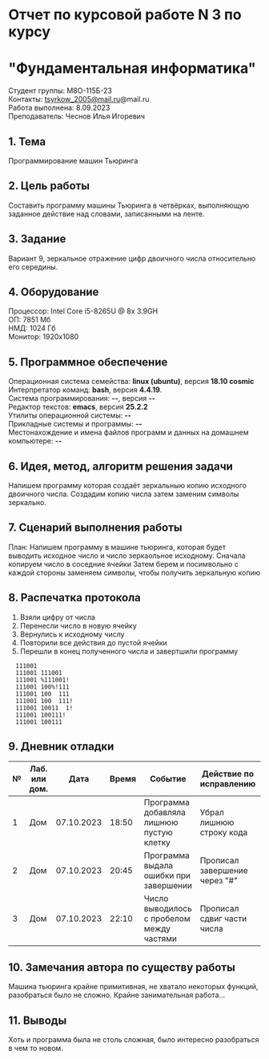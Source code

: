 # Отчет по курсовой работе N 3 по курсу
# "Фундаментальная информатика"

Студент группы: М8О-115Б-23\
Контакты: tsyrkow_2005@mail.ru@mail.ru \
Работа выполнена: 8.09.2023\
Преподаватель: Чеснов Илья Игоревич

## 1. Тема

Программирование машин Тьюринга

## 2. Цель работы

Составить программу машины Тьюринга в четвёрках, выполняющую заданное действие над словами, записанными на ленте.

## 3. Задание

Вариант 9, зеркальное отражение цифр двоичного числа относительно его середины.

## 4. Оборудование

Процессор: Intel Core i5-8265U @ 8x 3.9GH\
ОП: 7851 Мб\
НМД: 1024 Гб\
Монитор: 1920x1080

## 5. Программное обеспечение

Операционная система семейства: **linux (ubuntu)**, версия **18.10 cosmic**\
Интерпретатор команд: **bash**, версия **4.4.19**.\
Система программирования: **--**, версия **--**\
Редактор текстов: **emacs**, версия **25.2.2**\
Утилиты операционной системы: **--**\
Прикладные системы и программы: **--**\
Местонахождение и имена файлов программ и данных на домашнем компьютере: **--**

## 6. Идея, метод, алгоритм решения задачи

Напишем программу которая создаёт зеркальныю копию исходного двоичного числа.
Создадим копию числа затем заменим символы зеркально.

## 7. Сценарий выполнения работы

План:
Напишем программу в машине тьюринга, которая будет выводить исходное число и число зеркаольное исходному.
Сначала копируем число в соседние ячейки
Затем берем и посимвольно с каждой стороны заменяем символы, чтобы получить зеркальную копию

## 8. Распечатка протокола

1) Взяли цифру от числа
2) Перенесли число в новую ячейку
3) Вернулись к исходному числу
4) Повторили все действия до пустой ячейки
5) Перешли в конец полученного числа и завертшили программу

```
  111001
  111001 111001
  111001 %111001!
  111001 100%!111
  111001 100  111
  111001 100  111!
  111001 10011  1!
  111001 100111!
  111001 100111

```

## 9. Дневник отладки

| № | Лаб. или дом. | Дата       | Время     | Событие                                                | Действие по исправлению   | Примечание     |
|---|---------------|------------|-----------|--------------------------------------------------------|---------------------------|----------------|
|1  | Дом           | 07.10.2023 | 18:50     | Программа добавляла лишнюю пустую клетку               | Убрал лишнюю строку кода  | Надо быть вниметельнее |
|2  | Дом           | 07.10.2023 | 20:45     | Программа выдала ошибки при завершении                 | Прописал завершение через "#"|                |
|3  | Дом           | 07.10.2023 | 22:10     | Число выводилось с пробелом между частями              | Прописал сдвиг части числа   |                |
## 10. Замечания автора по существу работы
Машина тьюринга крайне примитивная, не хватало некоторых функций, разобраться было не сложно.
Крайне занимательная работа...

## 11. Выводы
Хоть и программа была не столь сложная, было интересно разобраться в чем то новом.

